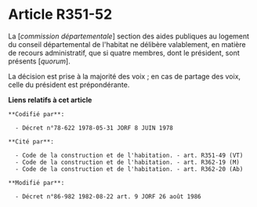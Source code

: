 # Article R351-52

La [*commission départementale*] section des aides publiques au logement du conseil départemental de l'habitat ne délibère
valablement, en matière de recours administratif, que si quatre membres, dont le président, sont présents [*quorum*].

La décision est prise à la majorité des voix ; en cas de partage des voix, celle du président est prépondérante.

**Liens relatifs à cet article**

	**Codifié par**:

	  - Décret n°78-622 1978-05-31 JORF 8 JUIN 1978

	**Cité par**:

	  - Code de la construction et de l'habitation. - art. R351-49 (VT)
	  - Code de la construction et de l'habitation. - art. R362-19 (M)
	  - Code de la construction et de l'habitation. - art. R362-20 (Ab)

	**Modifié par**:

	  - Décret n°86-982 1982-08-22 art. 9 JORF 26 août 1986
